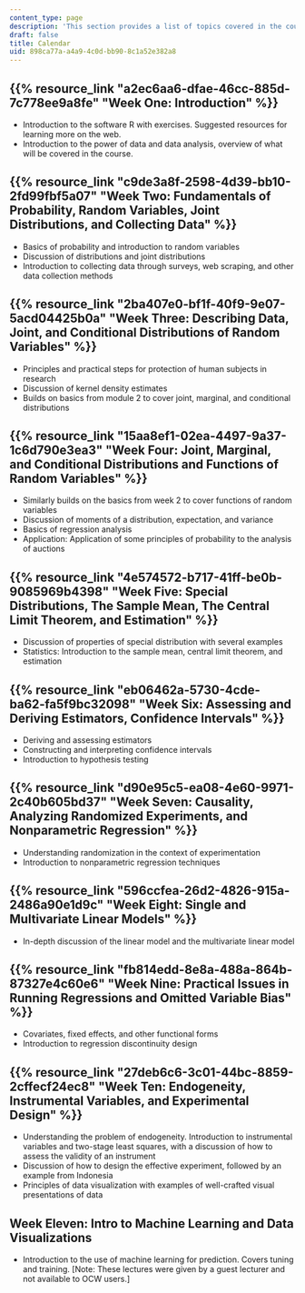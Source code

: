 ```yaml
---
content_type: page
description: 'This section provides a list of topics covered in the course. '
draft: false
title: Calendar
uid: 898ca77a-a4a9-4c0d-bb90-8c1a52e382a8
---
```

## {{% resource_link "a2ec6aa6-dfae-46cc-885d-7c778ee9a8fe" "Week One: Introduction" %}}

- Introduction to the software R with exercises. Suggested resources for     
    learning more on the web.
- Introduction to the power of data and data analysis, overview of what     
    will be covered in the course.

## {{% resource_link "c9de3a8f-2598-4d39-bb10-2fd99fbf5a07" "Week Two: Fundamentals of Probability, Random Variables, Joint Distributions, and Collecting Data" %}}

- Basics of probability and introduction to random variables
- Discussion of distributions and joint distributions
- Introduction to collecting data through surveys, web scraping, and other data collection methods

## {{% resource_link "2ba407e0-bf1f-40f9-9e07-5acd04425b0a" "Week Three: Describing Data, Joint, and Conditional Distributions of Random Variables" %}}

- Principles and practical steps for protection of human subjects in research
- Discussion of kernel density estimates
- Builds on basics from module 2 to cover joint, marginal, and conditional distributions

## {{% resource_link "15aa8ef1-02ea-4497-9a37-1c6d790e3ea3" "Week Four: Joint, Marginal, and Conditional Distributions and Functions of Random Variables" %}}

- Similarly builds on the basics from week 2 to cover functions of random variables
- Discussion of moments of a distribution, expectation, and variance
- Basics of regression analysis
- Application: Application of some principles of probability to the analysis of auctions 

## {{% resource_link "4e574572-b717-41ff-be0b-9085969b4398" "Week Five: Special Distributions, The Sample Mean, The Central Limit Theorem, and Estimation" %}}

- Discussion of properties of special distribution with several examples
- Statistics: Introduction to the sample mean, central limit theorem, and estimation

## {{% resource_link "eb06462a-5730-4cde-ba62-fa5f9bc32098" "Week Six: Assessing and Deriving Estimators, Confidence Intervals" %}}

- Deriving and assessing estimators
- Constructing and interpreting confidence intervals
- Introduction to hypothesis testing

## {{% resource_link "d90e95c5-ea08-4e60-9971-2c40b605bd37" "Week Seven: Causality, Analyzing Randomized Experiments, and Nonparametric Regression" %}}

- Understanding randomization in the context of experimentation
- Introduction to nonparametric regression techniques

## {{% resource_link "596ccfea-26d2-4826-915a-2486a90e1d9c" "Week Eight: Single and Multivariate Linear Models" %}}

- In-depth discussion of the linear model and the multivariate linear model

## {{% resource_link "fb814edd-8e8a-488a-864b-87327e4c60e6" "Week Nine: Practical Issues in Running Regressions and Omitted Variable Bias" %}}

- Covariates, fixed effects, and other functional forms
- Introduction to regression discontinuity design

## {{% resource_link "27deb6c6-3c01-44bc-8859-2cffecf24ec8" "Week Ten: Endogeneity, Instrumental Variables, and Experimental Design" %}}

- Understanding the problem of endogeneity. Introduction to instrumental variables and two-stage least squares, with a discussion of how to assess the validity of an instrument
- Discussion of how to design the effective experiment, followed by an example from Indonesia
- Principles of data visualization with examples of well-crafted visual presentations of data

## Week Eleven: Intro to Machine Learning and Data Visualizations

- Introduction to the use of machine learning for prediction. Covers tuning and training. \[Note: These lectures were given by a guest lecturer and not available to OCW users.\]